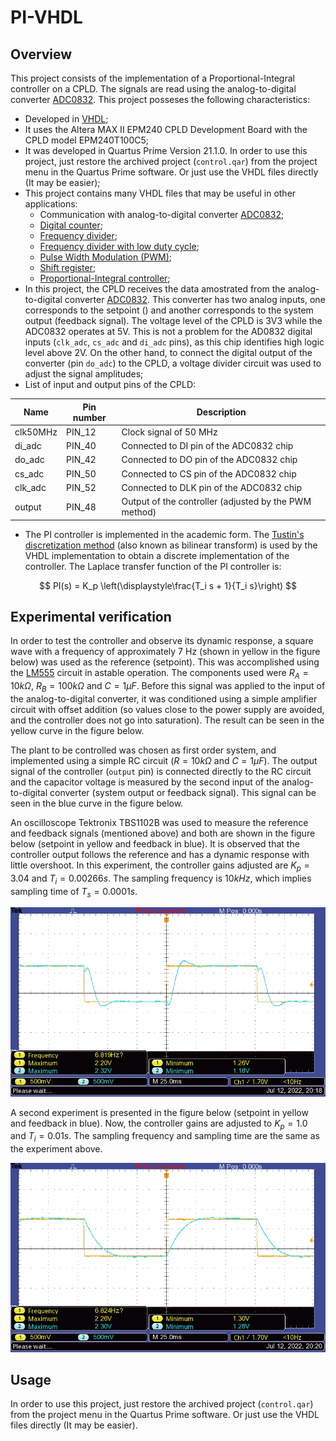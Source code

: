 # PI-VHDL

## Overview

This project consists of the implementation of a Proportional-Integral controller on a CPLD. The signals are read using the analog-to-digital converter [ADC0832](https://www.ti.com/product/ADC0832-N). This project posseses the following characteristics:

- Developed in [VHDL](https://en.wikipedia.org/wiki/VHDL);
- It uses the Altera MAX II EPM240 CPLD Development Board with the CPLD model EPM240T100C5;
- It was developed in Quartus Prime Version 21.1.0. In order to use this project, just restore the archived project (`control.qar`) from the project menu in the Quartus Prime software. Or just use the VHDL files directly (It may be easier);
- This project contains many VHDL files that may be useful in other applications:
    - Communication with analog-to-digital converter [ADC0832](./adc0832.vhd);
    - [Digital counter](./counter.vhd);
    - [Frequency divider](./freq_divider.vhd);
    - [Frequency divider with low duty cycle](./freq_divider_low.vhd);
    - [Pulse Width Modulation (PWM)](./pwm.vhd);
    - [Shift register](./shift_register.vhd);
    - [Proportional-Integral controller](./pi_control.vhd);
- In this project, the CPLD receives the data amostrated from the analog-to-digital converter [ADC0832](https://www.ti.com/product/ADC0832-N). This converter has two analog inputs, one corresponds to the setpoint () and another corresponds to the system output (feedback signal). The voltage level of the CPLD is 3V3 while the ADC0832 operates at 5V. This is not a problem for the AD0832 digital inputs (`clk_adc`, `cs_adc` and `di_adc` pins), as this chip identifies high logic level above 2V. On the other hand, to connect the digital output of the converter (pin `do_adc`) to the CPLD, a voltage divider circuit was used to adjust the signal amplitudes;
- List of input and output pins of the CPLD:

| Name        | Pin number  | Description |
| ----------- | ----------- | ----------- |
| clk50MHz    |	PIN_12      | Clock signal of 50 MHz |
| di_adc      |	PIN_40      | Connected to DI pin of the ADC0832 chip |
| do_adc      |	PIN_42      | Connected to DO pin of the ADC0832 chip |
| cs_adc      |	PIN_50      | Connected to CS pin of the ADC0832 chip |
| clk_adc     |	PIN_52      | Connected to DLK pin of the ADC0832 chip |
| output      |	PIN_48      | Output of the controller (adjusted by the PWM method) |

- The PI controller is implemented in the academic form. The [Tustin's discretization method](https://en.wikipedia.org/wiki/Bilinear_transform) (also known as bilinear transform) is used by the VHDL implementation to obtain a discrete implementation of the controller. The Laplace transfer function of the PI controller is:

$$
PI(s) = K_p \left(\displaystyle\frac{T_i s + 1}{T_i s}\right)
$$

## Experimental verification

In order to test the controller and observe its dynamic response, a square wave with a frequency of approximately 7 Hz (shown in yellow in the figure below) was used as the reference (setpoint). This was accomplished using the [LM555](https://www.ti.com/lit/ds/symlink/lm555.pdf) circuit in astable operation. The components used were $R_A = 10k\Omega$, $R_B = 100k\Omega$ and $C = 1 \mu F$. Before this signal was applied to the input of the analog-to-digital converter, it was conditioned using a simple amplifier circuit with offset addition (so values close to the power supply are avoided, and the controller does not go into saturation). The result can be seen in the yellow curve in the figure below.

The plant to be controlled was chosen as first order system, and implemented using a simple RC circuit ($R = 10k\Omega$ and $C = 1 \mu F$). The output signal of the controller (`output` pin) is connected directly to the RC circuit and the capacitor voltage is measured by the second input of the analog-to-digital converter (system output or feedback signal). This signal can be seen in the blue curve in the figure below.

An oscilloscope Tektronix TBS1102B was used to measure the reference and feedback signals (mentioned above) and both are shown in the figure below (setpoint in yellow and feedback in blue). It is observed that the controller output follows the reference and has a dynamic response with little overshoot. In this experiment, the controller gains adjusted are $K_p = 3.04$ and $T_i = 0.00266 s$. The sampling frequency is $10 kHz$, which implies sampling time of $T_s = 0.0001 s$.

![Controller waveforms 1](control1.jpg)

A second experiment is presented in the figure below (setpoint in yellow and feedback in blue). Now, the controller gains are adjusted to $K_p = 1.0$ and $T_i = 0.01 s$. The sampling frequency and sampling time are the same as the experiment above.

![Controller waveforms 2](control2.jpg)

## Usage

In order to use this project, just restore the archived project (`control.qar`) from the project menu in the Quartus Prime software. Or just use the VHDL files directly (It may be easier).